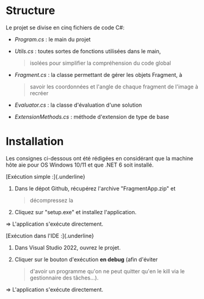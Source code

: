 ﻿---
#Rapport - TP 1"
---

# Structure

Le projet se divise en cinq fichiers de code C#:

-   *Program.cs* : le main du projet

-   *Utils.cs* : toutes sortes de fonctions utilisées dans le main,
    > isolées pour simplifier la compréhension du code global

-   *Fragment.cs* : la classe permettant de gérer les objets Fragment, à
    > savoir les coordonnées et l'angle de chaque fragment de l'image à
    > recréer

-   *Evaluator.cs* : la classe d'évaluation d'une solution

-   *ExtensionMethods.cs* : méthode d'extension de type de base

# Installation

Les consignes ci-dessous ont été rédigées en considérant que la machine
hôte aie pour OS Windows 10/11 et que .NET 6 soit installé.

[Exécution simple :]{.underline}

1.  Dans le dépot Github, récupérez l'archive "FragmentApp.zip" et
    > décompressez la

2.  Cliquez sur "setup.exe" et installez l'application.

=\> L'application s\'exécute directement.

[Exécution dans l'IDE :]{.underline}

1.  Dans Visual Studio 2022, ouvrez le projet.

2.  Cliquer sur le bouton d'exécution **en debug** (afin d'éviter
    > d'avoir un programme qu'on ne peut quitter qu'en le kill via le
    > gestionnaire des tâches...).

=\> L'application s\'exécute directement.